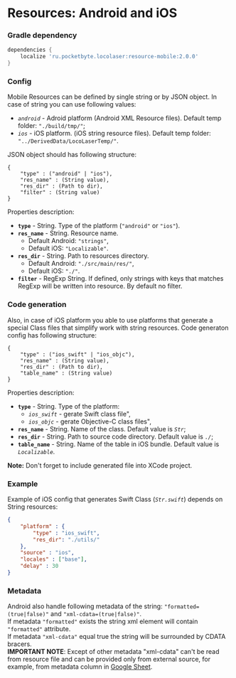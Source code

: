 # Resources: Android and iOS

### Gradle dependency
```gradle
dependencies {
    localize 'ru.pocketbyte.locolaser:resource-mobile:2.0.0'
}
```

### Config
Mobile Resources can be defined by single string or by JSON object. In case of string you can use following values:
- *`android`* - Adroid platform (Android XML Resource files). Default temp folder: `"./build/tmp/"`;
- *`ios`* - iOS platform. (iOS string resource files). Default temp folder: `"../DerivedData/LocoLaserTemp/"`.

JSON object should has following structure:
```
{
    "type" : ("android" | "ios"),
    "res_name" : (String value),
    "res_dir" : (Path to dir),
    "filter" : (String value)
}
```
Properties description:<br>
- **`type`** - String. Type of the platform (`"android"` or `"ios"`).
- **`res_name`** - String. Resource name.
  * Default Android: `"strings"`,
  * Default iOS: `"Localizable"`.
- **`res_dir`** - String. Path to resources directory.
  * Default Android: `"./src/main/res/"`,
  * Default iOS: `"./"`.
- **`filter`** - RegExp String. If defined, only strings with keys that matches RegExp will be written into resource. By default no filter.

### Code generation
Also, in case of iOS platform you able to use platforms that generate a special Class files that simplify work with string resources. Code generaton config has following structure:
```
{
    "type" : ("ios_swift" | "ios_objc"),
    "res_name" : (String value),
    "res_dir" : (Path to dir),
    "table_name" : (String value)
}
```
Properties description:<br>
- **`type`** - String. Type of the platform:
  * *`ios_swift`* - gerate Swift class file",
  * *`ios_objc`* - gerate Objective-C class files",
- **`res_name`** - String. Name of the class. Default value is *`Str`*;
- **`res_dir`** - String. Path to source code directory. Default value is *`./`*;
- **`table_name`** - String. Name of the table in iOS bundle. Default value is *`Localizable`*.

**Note:** Don't forget to include generated file into XCode project.

### Example
Example of iOS config that generates Swift Class (*`Str.swift`*) depends on String resources:
```json
{
    "platform" : {
        "type" : "ios_swift",
        "res_dir": "./utils/"
    },
    "source" : "ios",
    "locales" : ["base"],
    "delay" : 30
}
```

### Metadata
Android also handle following metadata of the string: `"formatted=(true|false)"` and `"xml-cdata=(true|false)"`.  
If metadata `"formatted"` exists the string xml element will contain `"formatted"` attribute.  
If metadata `"xml-cdata"` equal true the string will be surrounded by CDATA bracers.  
**IMPORTANT NOTE**: Except of other metadata "xml-cdata" can't be read from resource file and can be provided only from external source, for example, from metadata column in [Google Sheet](../resource-googlesheet/README.md).
